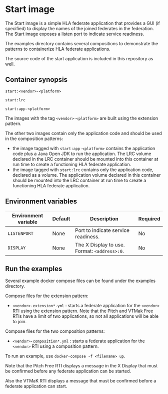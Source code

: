 # Start image

The Start image is a simple HLA federate application that provides a GUI (if specified) to display the names of the joined federates in the federation. The Start image exposes a listen port to indicate service readiness.

The examples directory contains several compositions to demonstrate the patterns to containerize HLA federate applications.

The source code of the start application is included in this repository as well.

## Container synopsis

````
start:<vendor>-<platform>

start:lrc

start:app-<platform>
````

The images with the tag `<vendor>-<platform>` are built using the extension pattern.

The other two images contain only the application code and should be used in the composition patterns:

- the image tagged with `start:app-<platform>` contains the application code plus a Java Open JDK to run the application. The LRC volume declared in the LRC container should be mounted into this container at run time to create a functioning HLA federate application.
- the image tagged with `start:lrc` contains only the application code, declared as a volume. The application volume declared in this container should be mounted into the LRC container at run time to create a functioning HLA federate application.

## Environment variables

| Environment variable               | Default                    | Description                                                  | Required |
| ---------------------------------- | -------------------------- | ------------------------------------------------------------ | -------- |
| ``LISTENPORT``                   | None | Port to indicate service readiness. | No       |
| `DISPLAY` | None | The X Display to use. Format: `<address>:0`. | No |

## Run the examples

Several example docker compose files can be found under the examples directory.

Compose files for the extension pattern:

- `<vendor>-extension*.yml` : starts a federate application for the `<vendor>` RTI using the extension pattern. Note that the Pitch and VTMak Free RTIs have a limit of two applications, so not all applications will be able to join.


Compose files for the two composition patterns:

- `<vendor>-composition*.yml` : starts a federate application for the `<vendor>` RTI using a composition pattern.


To run an example, use `docker-compose -f <filename> up`.

Note that the Pitch Free RTI displays a message in the X Display that must be confirmed before any federate application can be started.

Also the VTMaK RTI displays a message that must be confirmed before a federate application can start.

